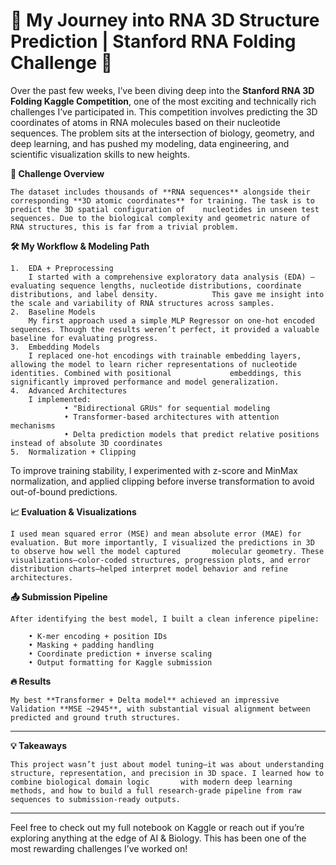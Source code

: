 # 🚀 My Journey into RNA 3D Structure Prediction | Stanford RNA Folding Challenge 🧬

Over the past few weeks, I’ve been diving deep into the **Stanford RNA 3D Folding Kaggle Competition**, one of the most exciting and technically rich challenges I’ve participated in. This competition involves predicting the 3D coordinates of atoms in RNA molecules based on their nucleotide sequences. The problem sits at the intersection of biology, geometry, and deep learning, and has pushed my modeling, data engineering, and scientific visualization skills to new heights.

**🔬 Challenge Overview**
	
 	The dataset includes thousands of **RNA sequences** alongside their corresponding **3D atomic coordinates** for training. The task is to predict the 3D spatial configuration of 	nucleotides in unseen test sequences. Due to the biological complexity and geometric nature of RNA structures, this is far from a trivial problem.

**🛠️ My Workflow & Modeling Path**

	1.	EDA + Preprocessing
		I started with a comprehensive exploratory data analysis (EDA) — evaluating sequence lengths, nucleotide distributions, coordinate distributions, and label density. 			This gave me insight into the scale and variability of RNA structures across samples.
	2.	Baseline Models
		My first approach used a simple MLP Regressor on one-hot encoded sequences. Though the results weren’t perfect, it provided a valuable baseline for evaluating progress.
	3.	Embedding Models
		I replaced one-hot encodings with trainable embedding layers, allowing the model to learn richer representations of nucleotide identities. Combined with positional 			embeddings, this significantly improved performance and model generalization.
	4.	Advanced Architectures
		I implemented:
				• "Bidirectional GRUs" for sequential modeling
				• Transformer-based architectures with attention mechanisms
				• Delta prediction models that predict relative positions instead of absolute 3D coordinates
	5.	Normalization + Clipping


To improve training stability, I experimented with z-score and MinMax normalization, and applied clipping before inverse transformation to avoid out-of-bound predictions.

**📈 Evaluation & Visualizations**

	I used mean squared error (MSE) and mean absolute error (MAE) for evaluation. But more importantly, I visualized the predictions in 3D to observe how well the model captured 		molecular geometry. These visualizations—color-coded structures, progression plots, and error distribution charts—helped interpret model behavior and refine architectures.

**📤 Submission Pipeline**

	After identifying the best model, I built a clean inference pipeline:
		
  		• K-mer encoding + position IDs
		• Masking + padding handling
		• Coordinate prediction + inverse scaling
		• Output formatting for Kaggle submission

**🔥 Results**
		
  	My best **Transformer + Delta model** achieved an impressive Validation **MSE ~2945**, with substantial visual alignment between predicted and ground truth structures.

-----

**💡 Takeaways**

	This project wasn’t just about model tuning—it was about understanding structure, representation, and precision in 3D space. I learned how to combine biological domain logic 		with modern deep learning methods, and how to build a full research-grade pipeline from raw sequences to submission-ready outputs.

-----

Feel free to check out my full notebook on Kaggle or reach out if you’re exploring anything at the edge of AI & Biology. This has been one of the most rewarding challenges I’ve worked on!
